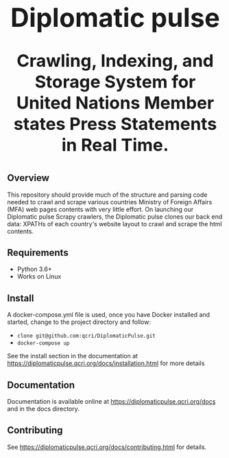 
<h1  style="font-size:60px;"align="center">
  <b>Diplomatic pulse</b>
</h1>
<p  style="font-size:40px;"align="center">
  <b>Crawling, Indexing, and Storage System for United Nations Member states Press Statements in Real Time.</b>
</p>


## Overview

This repository should provide much of the structure and parsing code needed to crawl and scrape various
countries Ministry of Foreign Affairs (MFA) web pages contents with very little effort. On launching our
Diplomatic pulse Scrapy crawlers, the Diplomatic pulse clones our back end data: XPATHs of each country's website 
layout to crawl and scrape the html contents. 


## Requirements
- Python 3.6+
- Works on Linux

## Install  
A docker-compose.yml file is used, once you have Docker installed and started, change to the project directory and follow: 
-  `clone git@github.com:qcri/DiplomaticPulse.git`
- `docker-compose up`

See the install section in the documentation at https://diplomaticpulse.qcri.org/docs/installation.html for more details


## Documentation
Documentation is available online at  https://diplomaticpulse.qcri.org/docs and in the docs directory.

## Contributing
See https://diplomaticpulse.qcri.org/docs/contributing.html for details.







    


